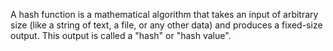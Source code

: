 A hash function is a mathematical algorithm that takes an input of arbitrary size (like a string of text, a file, or any other data) and produces a fixed-size output. This output is called a "hash" or "hash value".